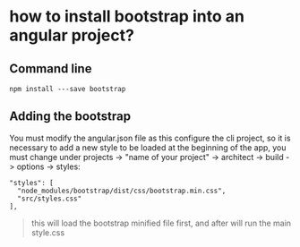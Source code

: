 # how to install bootstrap into an angular project?
## Command line
```
npm install ---save bootstrap
```

## Adding the bootstrap
You must modify the angular.json file as this configure the cli project, so it is necessary to add a new style to be loaded at the beginning of the app, you must change under projects -> "name of your project" -> architect -> build -> options -> styles:
```
"styles": [
  "node_modules/bootstrap/dist/css/bootstrap.min.css",
  "src/styles.css"
],
```
> this will load the bootstrap minified file first, and after will run the main style.css


